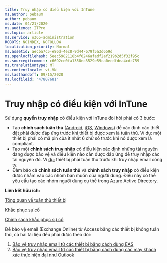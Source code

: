 ```yaml
---
title: Truy nhập có điều kiện với InTune
ms.author: pebaum
author: pebaum
ms.date: 04/21/2020
ms.audience: ITPro
ms.topic: article
ms.service: o365-administration
ROBOTS: NOINDEX, NOFOLLOW
localization_priority: Normal
ms.assetid: aecba7c5-e86d-4ec8-9d44-679f5a3d659d
ms.openlocfilehash: 5eec5982118b4f0246afadf2af219b2d5f32f95c
ms.sourcegitcommit: c6692ce0fa1358ec3529e59ca0ecdfdea4cdc759
ms.translationtype: MT
ms.contentlocale: vi-VN
ms.lasthandoff: 09/15/2020
ms.locfileid: "47807681"
---
```

# <a name="conditional-access-with-intune"></a>Truy nhập có điều kiện với InTune

Sử dụng  **quyền truy nhập**  có điều kiện với InTune đòi hỏi phải có 3 bước:

- Tạo  **chính sách tuân thủ**  ([Android](https://docs.microsoft.com/intune/compliance-policy-create-android),  [iOS](https://docs.microsoft.com/intune/compliance-policy-create-ios),  [Windows](https://docs.microsoft.com//intune/compliance-policy-create-windows)) để xác định các thiết đặt phải được đáp ứng trước khi thiết bị được xem là tuân thủ. Ví dụ: một thiết bị phải có mã pin của ít nhất 6 chữ số trước khi nó được xem là compliant.
- Tạo một **chính sách truy nhập**  có điều kiện xác định những tài nguyên đang được bảo vệ và điều kiện nào cần được đáp ứng để truy nhập các tài nguyên đó.  Ví [dụ:](https://docs.microsoft.com/intune/tutorial-protect-email-on-unmanaged-devices#create-conditional-access-policies) thiết bị phải tuân thủ trước khi truy nhập email công ty.
- Đảm bảo cả **chính sách tuân thủ**  và  **chính sách truy nhập**  có điều kiện được nhắm vào các nhóm bạn muốn của người dùng. Điều này có thể yêu cầu tạo các nhóm người dùng cụ thể trong Azure Active Directory.

**Liên kết hữu ích:**

[Tổng quan về tuân thủ thiết bị](https://docs.microsoft.com/intune/device-compliance-get-started)

[Khắc phục sự cố](https://docs.microsoft.com/intune/troubleshoot-conditional-access)

[Chính sách khắc phục sự cố](https://docs.microsoft.com/intune/troubleshoot-policies-in-microsoft-intune)

Để bảo vệ email (Exchange Online) từ Access bằng các thiết bị không tuân thủ, cả hai tài liệu đều phải được theo dõi:

1. [Bảo vệ truy nhập email từ các thiết bị bằng cách dùng EAS](https://docs.microsoft.com/intune/tutorial-protect-email-on-unmanaged-devices)
2. [Bảo vệ truy nhập email từ các thiết bị bằng cách dùng các máy khách xác thực hiện đại như Outlook](https://docs.microsoft.com/intune/tutorial-protect-email-on-enrolled-devices)